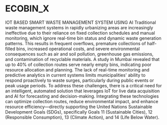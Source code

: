 # ECOBIN_X
IOT BASED SMART WASTE MANAGEMENT SYSTEM USING AI
Traditional waste management systems in rapidly urbanizing areas are increasingly ineffective due to their reliance on fixed collection schedules and manual monitoring, which ignore real-time bin status and dynamic waste generation patterns. This results in frequent overflows, premature collections of half-filled bins, increased operational costs, and severe environmental consequences such as air and soil pollution, greenhouse gas emissions, and contamination of recyclable materials. A study in Mumbai revealed that up to 40% of collection routes serve nearly empty bins, indicating poor resource allocation and planning.
The lack of real-time monitoring and predictive analytics in current systems limits municipalities' ability to respond proactively to waste surges, particularly during public events or peak usage periods. To address these challenges, there is a critical need for an intelligent, automated solution that leverages IoT for live data acquisition and AI for forecasting and decision-making. Integrating these technologies can optimize collection routes, reduce environmental impact, and enhance resource efficiency—directly supporting the United Nations Sustainable Development Goals (SDGs), specifically Goals 11 (Sustainable Cities), 12 (Responsible Consumption), 13 (Climate Action), and 14 (Life Below Water).
